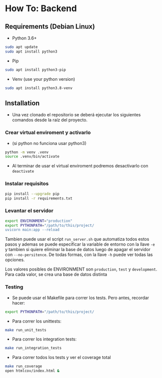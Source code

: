 # How To: Backend

## Requirements (Debian Linux)


- Python 3.6+
```bash
sudo apt update
sudo apt install python3
```
- Pip
```bash
sudo apt install python3-pip
```
- Venv (use your python version)
```bash
sudo apt install python3.8-venv
```

## Installation

- Una vez clonado el repositorio se deberá ejecutar los siguientes comandos desde la raíz del proyecto.

### Crear virtual enviroment y activarlo 
- (si python no funciona usar python3)
```bash
python -m venv .venv
source .venv/bin/activate
```
-  Al terminar de usar el virtual enviroment podremos desactivarlo con `deactivate`

### Instalar requisitos
```bash
pip install --upgrade pip
pip install -r requirements.txt
```


### Levantar el servidor
```bash
export ENVIRONMENT="production"
export PYTHONPATH="/path/to/this/project/
uvicorn main:app --reload
```

Tambien puede usar el script `run_server.sh` que automatiza todos estos pasos y ademas se puede especificar la variable de entorno con la llave `-e` y tambien si quiere eliminar la base de datos luego de apagar el servidor con `--no-persitence`. De todas formas, con la llave `-h` puede ver todas las opciones.

Los valores posibles de ENVIRONMENT son `production`, `test` y `development`. Para cada valor, se crea una base de datos distinta


### Testing

- Se puede usar el Makefile para correr los tests. Pero antes, recordar hacer:
```bash
export PYTHONPATH="/path/to/this/project/
```

- Para correr los unittests:
```bash
make run_unit_tests
```

- Para correr los integration tests:
```bash
make run_integration_tests
```

- Para correr todos los tests y ver el coverage total
```bash
make run_coverage
open htmlcov/index.html &
```
